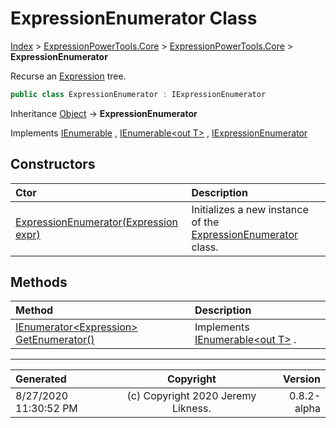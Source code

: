 ﻿# ExpressionEnumerator Class

[Index](../index.md) > [ExpressionPowerTools.Core](ExpressionPowerTools.Core.a.md) > [ExpressionPowerTools.Core](ExpressionPowerTools.Core.n.md) > **ExpressionEnumerator**

Recurse an [Expression](https://docs.microsoft.com/dotnet/api/system.linq.expressions.expression) tree.

```csharp
public class ExpressionEnumerator : IExpressionEnumerator
```

Inheritance [Object](https://docs.microsoft.com/dotnet/api/system.object) → **ExpressionEnumerator**

Implements  [IEnumerable](https://docs.microsoft.com/dotnet/api/system.collections.ienumerable) ,  [IEnumerable&lt;out T>](https://docs.microsoft.com/dotnet/api/system.collections.generic.ienumerable-1) ,  [IExpressionEnumerator](ExpressionPowerTools.Core.Signatures.IExpressionEnumerator.i.md) 

## Constructors

| Ctor | Description |
| :-- | :-- |
| [ExpressionEnumerator(Expression expr)](ExpressionPowerTools.Core.ExpressionEnumerator.ctor.md#expressionenumeratorexpression-expr) | Initializes a new instance of the [ExpressionEnumerator](ExpressionPowerTools.Core.ExpressionEnumerator.cs.md) class. |
## Methods

| Method | Description |
| :-- | :-- |
| [IEnumerator&lt;Expression> GetEnumerator()](ExpressionPowerTools.Core.ExpressionEnumerator.GetEnumerator.m.md) | Implements [IEnumerable&lt;out T>](https://docs.microsoft.com/dotnet/api/system.collections.generic.ienumerable-1) . |

---

| Generated | Copyright | Version |
| :-- | :-: | --: |
| 8/27/2020 11:30:52 PM | (c) Copyright 2020 Jeremy Likness. | 0.8.2-alpha |
